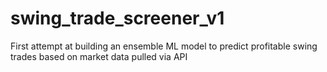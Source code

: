 # swing_trade_screener_v1
First attempt at building an ensemble ML model to predict profitable swing trades based on market data pulled via API
